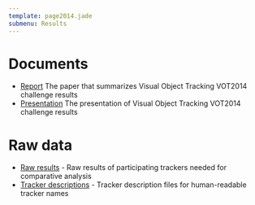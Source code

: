 ```yaml
---
template: page2014.jade
submenu: Results
---
```


# Documents

-   [Report](/vot2014/download/vot_2014_paper.pdf) The paper that summarizes Visual Object Tracking VOT2014 challenge results
-   [Presentation](/vot2014/download/vot_2014_presentation.pdf) The presentation of Visual Object Tracking VOT2014 challenge results

# Raw data

-   [Raw results](http://data.votchallenge.net/vot2014/vot2014_results.zip) - Raw results of participating trackers needed for comparative analysis
-   [Tracker descriptions](http://data.votchallenge.net/vot2014/vot2014_trackers.zip) - Tracker description files for human-readable tracker names

